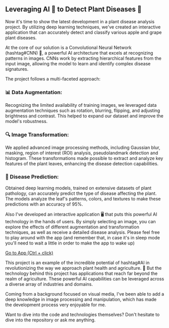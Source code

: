 ## Leveraging AI 🤖 to Detect Plant Diseases 🍃

Now it's time to show the latest development in a plant disease analysis project. By utilizing deep learning techniques, we've created an interactive application that can accurately detect and classify various apple and grape plant diseases.

At the core of our solution is a Convolutional Neural Network (hashtag#CNN) 🧠, a powerful AI architecture that excels at recognizing patterns in images. CNNs work by extracting hierarchical features from the input image, allowing the model to learn and identify complex disease signatures.

The project follows a multi-faceted approach:

### 📊 Data Augmentation:
Recognizing the limited availability of training images, we leveraged data augmentation techniques such as rotation, blurring, flipping, and adjusting brightness and contrast. This helped to expand our dataset and improve the model's robustness.

### 🔍 Image Transformation:
We applied advanced image processing methods, including Gaussian blur, masking, region of interest (ROI) analysis, pseudolandmark detection and histogram. These transformations made possible to extract and analyze key features of the plant leaves, enhancing the disease detection capabilities.

### 🔮 Disease Prediction:
Obtained deep learning models, trained on extensive datasets of plant pathology, can accurately predict the type of disease affecting the plant. The models analyze the leaf's patterns, colors, and textures to make these predictions with an accuracy of 95%.

Also I've developed an interactive application 🖥️ that puts this powerful AI technology in the hands of users. By simply selecting an image, you can explore the effects of different augmentation and transformation techniques, as well as receive a detailed disease analysis. Please feel free to play around with the app (and remember that, in case it's in sleep mode you'll need to wait a little in order to make the app to wake up)

[Go to App (Ctrl + click)
](https://leaffliction.streamlit.app/) 

This project is an example of the incredible potential of hashtag#AI in revolutionizing the way we approach plant health and agriculture. 🌱 But the technology behind this project has applications that reach far beyond the realm of agriculture. These powerful AI capabilities can be leveraged across a diverse array of industries and domains.

Coming from a background focused on visual media, I've been able to add a deep knowledge in image processing and manipulation, which has made the development process very enjoyable for me.

Want to dive into the code and technologies themselves? Don't hesitate to dive into the repository or ask me anything.
